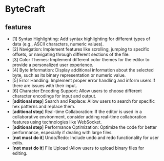 # ByteCraft
## features 

- [1] Syntax Highlighting:
Add syntax highlighting for different types of data (e.g., ASCII characters, numeric values).
- [2] Navigation:
Implement features like scrolling, jumping to specific offsets, or navigating through different sections of the file.
- [3] Color Themes:
Implement different color themes for the editor to provide a personalized user experience.
- [4] Byte Information:
Display additional information about the selected byte, such as its binary representation or numeric value.
- [5] Error Handling:
Implement proper error handling and inform users if there are issues with their input.
- [6] Character Encoding Support:
Allow users to choose different character encodings for input and output.
- [**aditional step**] Search and Replace:
Allow users to search for specific hex patterns and replace them.
- [**aditional step**] Real-time Collaboration:
If the editor is used in a collaborative environment, consider adding real-time collaboration features using technologies like WebSocket.
- [**aditional step**] Performance Optimization:
Optimize the code for better performance, especially if dealing with large files.
- [**not must do it**] Undo/Redo:
Include undo and redo functionality for user edits.
- [**not must do it**] File Upload :Allow users to upload binary files for editing.



